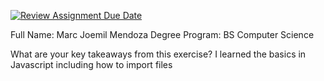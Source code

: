 [![Review Assignment Due Date](https://classroom.github.com/assets/deadline-readme-button-22041afd0340ce965d47ae6ef1cefeee28c7c493a6346c4f15d667ab976d596c.svg)](https://classroom.github.com/a/nWQdyJGq)

Full Name: Marc Joemil Mendoza
Degree Program: BS Computer Science 

What are your key takeaways from this exercise?
I learned the basics in Javascript including how to import files
